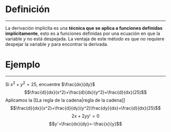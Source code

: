 # Definición
---
La derivación implícita es una **técnica que se aplica a funciones definidas implícitamente**, esto es a funciones definidas por una ecuación en que la variable $y$ no está despejada. La ventaja de este método es que no requiere despejar la variable $y$ para encontrar la derivada.

# Ejemplo
---
Si $x^2 + y^2 = 25$, encuentre $\frac{dx}{dy}$ 
$$\frac{d}{dx}(x^2)+\frac{d}{dx}(y^2)=\frac{d}{dx}(25)$$
Aplicamos la [[La regla de la cadena|regla de la cadena]]
$$\frac{d}{dx}(x^2)+\frac{d}{dy}(y^2)\frac{dy}{dx}=\frac{d}{dx}(25)$$
$$2x+2yy'=0$$
$$y'=\frac{dx}{dy}=-\frac{x}{y}$$
